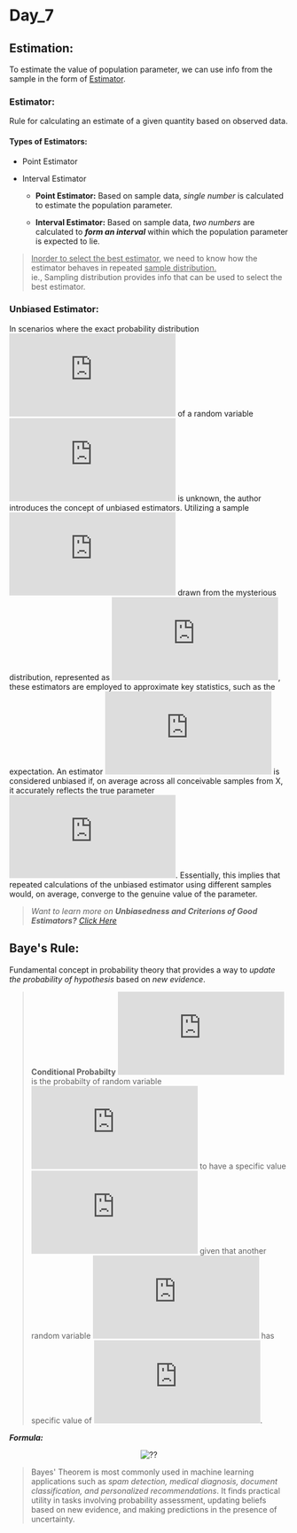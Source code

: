 # Day_7

## Estimation:
To estimate the value of population parameter, we can use info from the sample in the form of <u>Estimator</u>.

### Estimator:
Rule for calculating an estimate of a given quantity based on observed data.

#### Types of Estimators:
* Point Estimator 
* Interval Estimator

  * **Point Estimator:** Based on sample data, _single number_ is calculated to estimate the population parameter.

  * **Interval Estimator:** Based on sample data, _two numbers_ are calculated to _**form an interval**_ within which the population parameter is expected to lie.

> <u>Inorder to select the best estimator</u>, we need to know how the estimator behaves in repeated <u>sample distribution.</u><br> ie., Sampling distribution provides info that can be used to select the best estimator.

### Unbiased Estimator:

In scenarios where the exact probability distribution ![](https://latex.codecogs.com/svg.latex?%7B%5Ccolor%7BGray%7D%28f_x%29%7D) of a random variable ![](https://latex.codecogs.com/svg.latex?%7B%5Ccolor%7BGray%7DX%7D) is unknown, the author introduces the concept of unbiased estimators. Utilizing a sample ![](https://latex.codecogs.com/svg.latex?%7B%5Ccolor%7BGray%7D%28S_x%29%7D) drawn from the mysterious distribution, represented as ![](https://latex.codecogs.com/svg.latex?%7B%5Ccolor%7BGray%7D%5C%7Bx_i%5C%7D_%7Bi%3D1%7D%5EN%7D), these estimators are employed to approximate key statistics, such as the expectation. An estimator ![](https://latex.codecogs.com/svg.latex?%7B%5Ccolor%7BGray%7D%5Ctheta%20%5Chat%20%28S_x%29%7D) is considered unbiased if, on average across all conceivable samples from X, it accurately reflects the true parameter ![](https://latex.codecogs.com/svg.latex?%7B%5Ccolor%7BGray%7D%5Ctheta%7D). Essentially, this implies that repeated calculations of the unbiased estimator using different samples would, on average, converge to the genuine value of the parameter.

> _Want to learn more on **Unbiasedness and Criterions of Good Estimators?**_ [_Click Here_](./Unbiasedness%20and%20Criterions%20of%20Good%20Estimator.pdf)


## Baye's Rule:
Fundamental concept in probability theory that provides a way to _update the probability of hypothesis_ based on _new evidence_.
> **Conditional Probabilty** ![](https://latex.codecogs.com/svg.latex?%7B%5Ccolor%7BGray%7DP%28X%3Dx%20%7C%20Y%3Dy%29%7D) is the probabilty of random variable ![](https://latex.codecogs.com/svg.latex?%7B%5Ccolor%7BGray%7DX%7D) to have a specific value ![](https://latex.codecogs.com/svg.latex?%7B%5Ccolor%7BGray%7Dx%7D) given that another random variable ![](https://latex.codecogs.com/svg.latex?%7B%5Ccolor%7BGray%7DY%7D) has specific value of ![](https://latex.codecogs.com/svg.latex?%7B%5Ccolor%7BGray%7Dy%7D).

_**Formula:**_
<p align="center">
  <img src="https://latex.codecogs.com/svg.latex?%7B%5Ccolor%7BGray%7DP%28X%3Dx%7CY%3Dy%29%20%3D%20%5Cfrac%7BP%28Y%3Dy%7CX%3Dx%29%5Ccdot%20P%28X%3Dx%29%7D%7BP%28Y%3Dy%29%7D%7D" alt="??"><br>
</p>

> Bayes' Theorem is most commonly used in machine learning applications such as _spam detection, medical diagnosis, document classification, and personalized recommendations_. It finds practical utility in tasks involving probability assessment, updating beliefs based on new evidence, and making predictions in the presence of uncertainty.